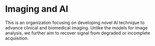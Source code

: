 # Imaging and AI

This is an organization focusing on developing novel AI technique to advance clinical and biomedical imaging. Unlike the models for image analysis, we further aim to recover signal from degraded or incomplete acquisition.
